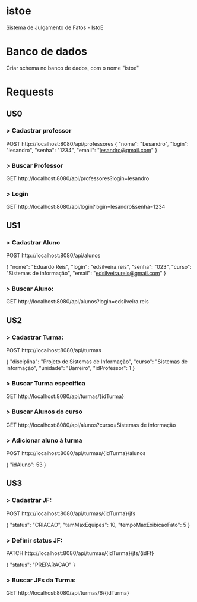 
# istoe
Sistema de Julgamento de Fatos - IstoE


# Banco de dados

Criar schema no banco de dados, com o nome "istoe"

# Requests

## US0

### > Cadastrar professor

POST http://localhost:8080/api/professores
{
	"nome": "Lesandro",
	"login": "lesandro",
	"senha": "1234",
	"email": "lesandro@gmail.com"
}

### > Buscar Professor

GET http://localhost:8080/api/professores?login=lesandro


### > Login

GET http://localhost:8080/api/login?login=lesandro&senha=1234



## US1

### > Cadastrar Aluno

POST http://localhost:8080/api/alunos

{
	"nome": "Eduardo Reis",
	"login": "edsilveira.reis",
	"senha": "023",
	"curso": "Sistemas de informação",
	"email": "edsilveira.reis@gmail.com"
}

### > Buscar Aluno:

GET http://localhost:8080/api/alunos?login=edsilveira.reis



## US2

### > Cadastrar Turma:

POST http://localhost:8080/api/turmas

{
	"disciplina": "Projeto de Sistemas de Informação",
	"curso": "Sistemas de informação",
	"unidade": "Barreiro",
	"idProfessor": 1
}


### > Buscar Turma especifica

GET http://localhost:8080/api/turmas/{idTurma}


### > Buscar Alunos do curso

GET http://localhost:8080/api/alunos?curso=Sistemas de informação

### > Adicionar aluno à turma

POST http://localhost:8080/api/turmas/{idTurma}/alunos

{
	"idAluno": 53
}


## US3

### > Cadastrar JF:

POST http://localhost:8080/api/turmas/{idTurma}/jfs

{
	"status": "CRIACAO",
	"tamMaxEquipes": 10,
	"tempoMaxExibicaoFato": 5
}




### > Definir status JF:

PATCH http://localhost:8080/api/turmas/{idTurma}/jfs/{idFf}

{
	"status": "PREPARACAO"
}

### > Buscar JFs da Turma:

GET http://localhost:8080/api/turmas/6/{idTurma}






